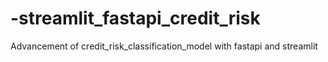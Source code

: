 # -streamlit_fastapi_credit_risk
 Advancement of credit_risk_classification_model with fastapi and streamlit
